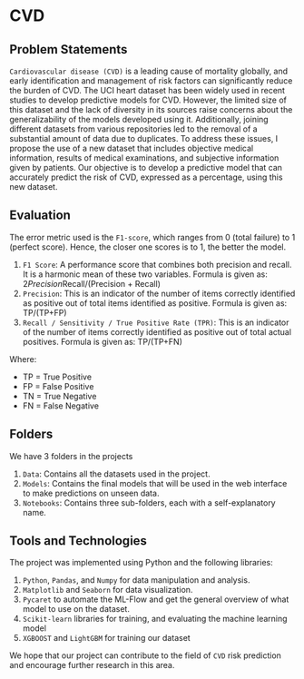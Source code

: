 # CVD

## Problem Statements
`Cardiovascular disease (CVD)` is a leading cause of mortality globally, and early identification and management of risk factors can significantly reduce the burden of CVD. The UCI heart dataset has been widely used in recent studies to develop predictive models for CVD. However, the limited size of this dataset and the lack of diversity in its sources raise concerns about the generalizability of the models developed using it. Additionally, joining different datasets from various repositories led to the removal of a substantial amount of data due to duplicates. To address these issues, I propose the use of a new dataset that includes objective medical information, results of medical examinations, and subjective information given by patients. Our objective is to develop a predictive model that can accurately predict the risk of CVD, expressed as a percentage, using this new dataset.

## Evaluation
The error metric used is the `F1-score`, which ranges from 0 (total failure) to 1 (perfect score). Hence, the closer one scores is to 1, the better the model.

1. `F1 Score`: A performance score that combines both precision and recall. It is a harmonic mean of these two variables. Formula is given as: 2*Precision*Recall/(Precision + Recall)
2. `Precision`: This is an indicator of the number of items correctly identified as positive out of total items identified as positive. Formula is given as: TP/(TP+FP)
3. `Recall / Sensitivity / True Positive Rate (TPR)`: This is an indicator of the number of items correctly identified as positive out of total actual positives. Formula is given as: TP/(TP+FN)

Where:

* TP = True Positive
* FP = False Positive
* TN = True Negative
* FN = False Negative

## Folders
We have 3 folders in the projects
1. `Data`: Contains all the datasets used in the project.
2. `Models`: Contains the final models that will be used in the web interface to make predictions on unseen data.
3. `Notebooks`: Contains three sub-folders, each with a self-explanatory name.

## Tools and Technologies
The project was implemented using Python and the following libraries:

1. `Python`, `Pandas`, and `Numpy` for data manipulation and analysis.
2. `Matplotlib` and `Seaborn` for data visualization.
3. `Pycaret` to automate the ML-Flow and get the general overview of what model to use on the dataset.
4. `Scikit-learn` libraries for training, and evaluating the machine learning model
5. `XGBOOST` and `LightGBM` for training our dataset

We hope that our project can contribute to the field of `CVD` risk prediction and encourage further research in this area.
